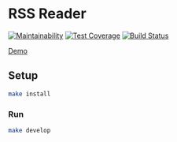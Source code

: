 # RSS Reader

[![Maintainability](https://api.codeclimate.com/v1/badges/c6057c633f834ce6ec98/maintainability)](https://codeclimate.com/github/Ensaphelon/project-lvl3-s246/maintainability)
[![Test Coverage](https://api.codeclimate.com/v1/badges/c6057c633f834ce6ec98/test_coverage)](https://codeclimate.com/github/Ensaphelon/project-lvl3-s246/test_coverage)
[![Build Status](https://travis-ci.org/Ensaphelon/project-lvl3-s246.svg?branch=master)](https://travis-ci.org/Ensaphelon/project-lvl3-s246)

[Demo](http://funny-guide.surge.sh/)

## Setup

```sh
make install
```

### Run

```sh
make develop
```
